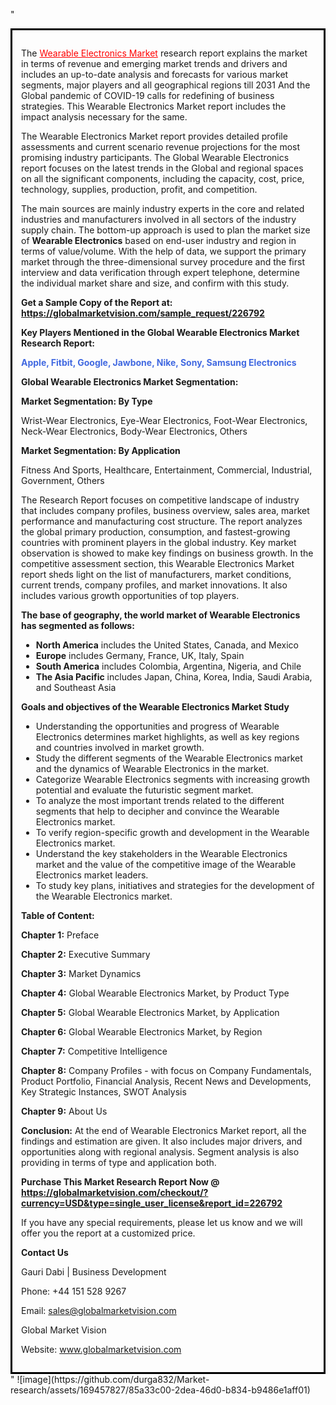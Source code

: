 "<div style='border: 3px solid black; padding: 1em;'>

The <a style='color: #ff0000;' href='https://globalmarketvision.com/reports/global-wearable-electronics-market/226792'>Wearable Electronics Market</a> research report explains the market in terms of revenue and emerging market trends and drivers and includes an up-to-date analysis and forecasts for various market segments, major players and all geographical regions till 2031 And the Global pandemic of COVID-19 calls for redefining of business strategies. This Wearable Electronics Market report includes the impact analysis necessary for the same.

The Wearable Electronics Market report provides detailed profile assessments and current scenario revenue projections for the most promising industry participants. The Global Wearable Electronics report focuses on the latest trends in the Global and regional spaces on all the significant components, including the capacity, cost, price, technology, supplies, production, profit, and competition.

The main sources are mainly industry experts in the core and related industries and manufacturers involved in all sectors of the industry supply chain. The bottom-up approach is used to plan the market size of <strong>Wearable Electronics</strong> based on end-user industry and region in terms of value/volume. With the help of data, we support the primary market through the three-dimensional survey procedure and the first interview and data verification through expert telephone, determine the individual market share and size, and confirm with this study.

<strong>Get a Sample Copy of the Report at:</strong><strong> <a style='color: #ff0000;' href='https://globalmarketvision.com/sample_request/226792?utm_source=linkedinPulse&utm_medium=Durga&utm_campaign=Durga'><strong>https://globalmarketvision.com/sample_request/226792</strong></a></strong>

<strong>Key Players Mentioned in the Global Wearable Electronics Market Research Report:</strong>

<strong style='color: #4169e1;'>Apple, Fitbit, Google, Jawbone, Nike, Sony, Samsung Electronics</strong>

<strong>Global Wearable Electronics Market Segmentation:</strong>

<strong>Market Segmentation: By Type</strong>

Wrist-Wear Electronics, Eye-Wear Electronics, Foot-Wear Electronics, Neck-Wear Electronics, Body-Wear Electronics, Others

<strong>Market Segmentation: By Application</strong>

Fitness And Sports, Healthcare, Entertainment, Commercial, Industrial, Government, Others

The Research Report focuses on competitive landscape of industry that includes company profiles, business overview, sales area, market performance and manufacturing cost structure. The report analyzes the global primary production, consumption, and fastest-growing countries with prominent players in the global industry. Key market observation is showed to make key findings on business growth. In the competitive assessment section, this Wearable Electronics Market report sheds light on the list of manufacturers, market conditions, current trends, company profiles, and market innovations. It also includes various growth opportunities of top players.

<strong>The base of geography, the world market of Wearable Electronics has segmented as follows:</strong>
<ul>
  <li><strong>North America</strong> includes the United States, Canada, and Mexico</li>
  <li><strong>Europe</strong> includes Germany, France, UK, Italy, Spain</li>
  <li><strong>South America</strong> includes Colombia, Argentina, Nigeria, and Chile</li>
  <li><strong>The Asia Pacific</strong> includes Japan, China, Korea, India, Saudi Arabia, and Southeast Asia</li>
</ul>
<strong>Goals and objectives of the Wearable Electronics Market Study</strong>
<ul>
  <li>Understanding the opportunities and progress of Wearable Electronics determines market highlights, as well as key regions and countries involved in market growth.</li>
  <li>Study the different segments of the Wearable Electronics market and the dynamics of Wearable Electronics in the market.</li>
  <li>Categorize Wearable Electronics segments with increasing growth potential and evaluate the futuristic segment market.</li>
  <li>To analyze the most important trends related to the different segments that help to decipher and convince the Wearable Electronics market.</li>
  <li>To verify region-specific growth and development in the Wearable Electronics market.</li>
  <li>Understand the key stakeholders in the Wearable Electronics market and the value of the competitive image of the Wearable Electronics market leaders.</li>
  <li>To study key plans, initiatives and strategies for the development of the Wearable Electronics market.</li>
</ul>
<strong>Table of Content:</strong>

<strong>Chapter 1:</strong> Preface

<strong>Chapter 2:</strong> Executive Summary

<strong>Chapter 3:</strong> Market Dynamics

<strong>Chapter 4:</strong> Global Wearable Electronics Market, by Product Type

<strong>Chapter 5:</strong> Global Wearable Electronics Market, by Application

<strong>Chapter 6:</strong> Global Wearable Electronics Market, by Region

<strong>Chapter 7:</strong> Competitive Intelligence

<strong>Chapter 8:</strong> Company Profiles - with focus on Company Fundamentals, Product Portfolio, Financial Analysis, Recent News and Developments, Key Strategic Instances, SWOT Analysis

<strong>Chapter 9:</strong> About Us

<strong>Conclusion:</strong> At the end of Wearable Electronics Market report, all the findings and estimation are given. It also includes major drivers, and opportunities along with regional analysis. Segment analysis is also providing in terms of type and application both.

<strong>Purchase This Market Research Report Now @</strong><strong> <strong><a style='color: #ff0000;' href='https://globalmarketvision.com/checkout/?currency=USD&type=single_user_license&report_id=226792?utm_source=linkedinPulse&utm_medium=Durga&utm_campaign=Durga'>https://globalmarketvision.com/checkout/?currency=USD&type=single_user_license&report_id=226792</a></strong>
</strong>

If you have any special requirements, please let us know and we will offer you the report at a customized price.

<strong>Contact Us</strong>

Gauri Dabi | Business Development

Phone: +44 151 528 9267

Email: <a href='mailto:sales@globalmarketvision.com'>sales@globalmarketvision.com</a>

Global Market Vision

Website: <a href='http://www.globalmarketvision.com/'>www.globalmarketvision.com</a>

</div>"
![image](https://github.com/durga832/Market-research/assets/169457827/85a33c00-2dea-46d0-b834-b9486e1aff01)
